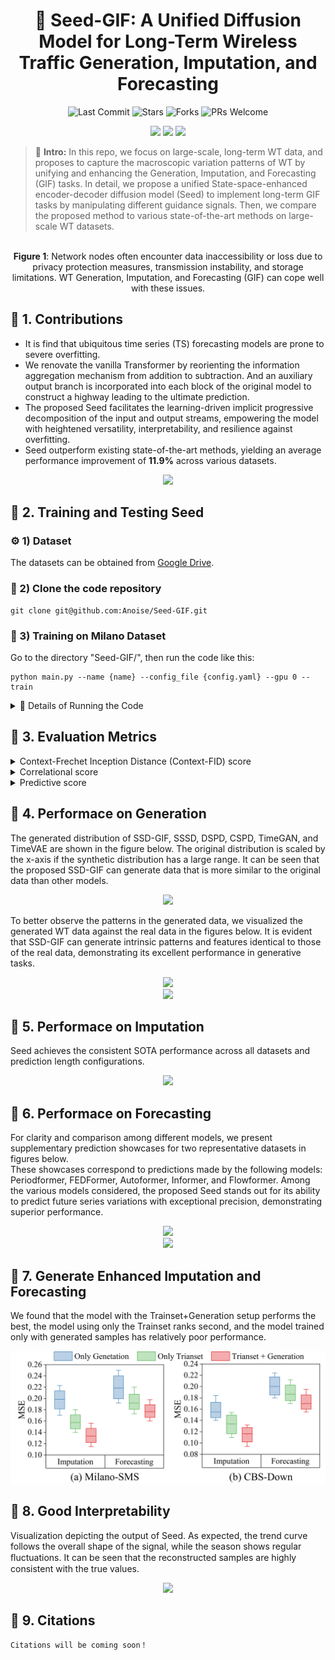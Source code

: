 <div align="center">
  <h1>
        🎯 Seed-GIF: A Unified Diffusion Model for Long-Term Wireless Traffic Generation, Imputation, and Forecasting
  </h1> 
  <img src="https://img.shields.io/github/last-commit/Anoise/Seed-GIF?color=green" alt="Last Commit">
  <img src="https://img.shields.io/github/stars/Anoise/Seed-GIF?color=yellow" alt="Stars">
  <img src="https://img.shields.io/github/forks/Anoise/Seed-GIF?color=lightblue" alt="Forks">
  <img src="https://img.shields.io/badge/PRs-Welcome-green" alt="PRs Welcome">

  [![](https://img.shields.io/badge/license-MIT-blue.svg)](https://github.com/Anoise/Seed-GIF/blob/main/LICENSE) 
  <img src="https://img.shields.io/badge/python-3.8-blue">
  <img src="https://img.shields.io/badge/pytorch-2.0-orange">

</div>



> 📖 **Intro:**  In this repo, we focus on large-scale, long-term WT data, and proposes to capture the macroscopic variation patterns of WT by unifying and enhancing the Generation, Imputation, and Forecasting (GIF) tasks. In detail, we propose a unified State-space-enhanced encoder-decoder diffusion model (Seed) to implement long-term GIF tasks by manipulating different guidance signals. Then, we compare the proposed method to various state-of-the-art methods on large-scale WT datasets.

<p align="center">
  <img src="figs/scene_v3.jpg" alt="">
  <br>
  <b>Figure 1</b>: Network nodes often encounter data inaccessibility or loss due to privacy protection measures, transmission instability, and storage limitations. WT Generation, Imputation, and Forecasting (GIF) can cope well with these issues. 
</p>

## 🌟 1. Contributions

 - It is find that ubiquitous time series (TS) forecasting models are prone to severe overfitting.
 - We renovate the vanilla Transformer by reorienting the information aggregation mechanism from addition to subtraction. And an auxiliary output branch is incorporated into each block of the original model to construct a highway leading to the ultimate prediction.
 - The proposed Seed facilitates the learning-driven implicit progressive decomposition of the input and output streams, empowering the model with heightened versatility, interpretability, and resilience against overfitting.
 - Seed outperform existing state-of-the-art methods, yielding an average performance improvement of **11.9%** across various datasets.

 <div align=center><img src="figs/diff_arch.jpg" width="800"></div>



## 🌟 2. Training and Testing Seed

### ⚙️ 1) Dataset 
The datasets can be obtained from [Google Drive](https://drive.google.com/drive/folders/1Yu-_PXzOSEqfTZbAO8cKptVXU3Cz9o3T?usp=drive_link).

### 🎁 2) Clone the code repository
```git
git clone git@github.com:Anoise/Seed-GIF.git
```

### 🚀 3) Training on Milano Dataset
Go to the directory "Seed-GIF/", then run the code like this:

 ```
python main.py --name {name} --config_file {config.yaml} --gpu 0 --train
```

<details>
 <summary> 🚩 Details of Running the Code </summary>

### SMS

#### Generation

```
python main.py --name SMS --config_file configs/sms.yaml --gpu 0
```

#### Forcasting

- Training
```
python main.py --name SMS --config_file configs/sms.yaml --gpu 0 --train --mode predict
```

- Testing
```
python main.py --name SMS --config_file configs/sms.yaml --gpu 0 --sample 1 --mode predict
```

- Testing with --missing_ratio
```
python main.py --name SMS --config_file configs/sms.yaml --gpu 0 --sample 1 --mode predict --missing_ratio 0.8
```

#### Imputation

- Training
```
python main.py --name SMS --config_file configs/sms.yaml --gpu 0 --train --mode infill
```

- Testing
```
python main.py --name SMS --config_file configs/sms.yaml --gpu 0 --sample 1 --mode infill --missing_ratio 0.2
```

### Call

#### Forcasting

- Training
```
python main.py --name Call --config_file configs/call.yaml --gpu 2 --train --mode predict
```

- Testing
test
```
python main.py --name Call --config_file configs/call.yaml --gpu 2 --sample 1 --mode predict
```

#### Imputation

- Training
```
python main.py --name Call --config_file configs/call.yaml --gpu 2 --train --mode infill
```
- Testing
```
python main.py --name Call --config_file configs/call.yaml --gpu 2 --sample 1 --mode infill --missing_ratio 0.2
```

### Internet

#### Forcasting

- Training
```
python main.py --name Internet --config_file configs/internet.yaml --gpu 4 --train --mode predict
```

- Testing
```
python main.py --name Internet --config_file configs/internet.yaml --gpu 4 --sample 1 --mode predict
```

#### Imputation

- Training
```
python main.py --name Internet  --config_file configs/internet.yaml --gpu 4 --train --mode infill
```
- Testing
```
python main.py --name Internet --config_file configs/internet.yaml --gpu 4 --sample 1 --mode infill --missing_ratio 0.2
```
</details>


## 🌟 3. Evaluation Metrics

<details>
<summary> Context-Frechet Inception Distance (Context-FID) score </summary>
The Context-FID score is derived by substituting the Inception model used in the original FID with TS2Vec, a method specialized in time series representation learning. It has been demonstrated that models with lower Context-FID scores align with superior performance in downstream tasks, and that there is a positive correlation between the Context-FID score and the generative model's forecasting ability in downstream applications.
</details>

<details>
<summary> Correlational score </summary>
Correlational score estimate the covariance of the i-th and j-th feature of generated time series as 
<div align=center><img src="figs/cr_score1.png" width="200"></div>
Therefore, the correlation score between the ground truth and generated data is calculated by
<div align=center><img src="figs/cr_score2.png" width="200"></div>
where `Cov' are the covariance matrices of the real data and generated data, respectively.
</details>


<details>
<summary> Predictive score </summary>
The predictive score is calculated as the mean absolute error (MAE), which assesses the discrepancy between predicted values and ground-truth values in the test data. 
We replicate the experimental setup of TimeGAN to evaluate the predictive score.
For this purpose, both the classifier and the sequence-prediction model employ a neural network architecture comprising two GRU layers.
</details>


## 🌟 4. Performace on Generation

The generated distribution of SSD-GIF, SSSD, DSPD, CSPD, TimeGAN, and TimeVAE are shown in the figure below. The original distribution is scaled by the x-axis if the synthetic distribution has a large range. It can be seen that the proposed SSD-GIF can generate data that is more similar to the original data than other models. 

<div align=center><img src="figs/vis_all_gen_dist.jpg"></div>

To better observe the patterns in the generated data, we visualized the generated WT data against the real data in the figures below. It is evident that SSD-GIF can generate intrinsic patterns and features identical to those of the real data, demonstrating its excellent performance in generative tasks.

<div align=center><img src="figs/Gen_Vis_Samples.jpg"></div>

<div align=center><img src="figs/gen_0.jpg"></div>

## 🌟 5. Performace on Imputation

Seed achieves the consistent SOTA performance across all datasets and prediction length configurations.



<div align=center><img src="figs/imputation_vis.jpg"></div>

## 🌟 6. Performace on Forecasting

For clarity and comparison among different models, we present supplementary prediction showcases for two representative datasets in figures below.  
These showcases correspond to predictions made by the following models: Periodformer, FEDFormer, Autoformer, Informer, and Flowformer. Among the various models considered, the proposed Seed stands out for its ability to predict future series variations with exceptional precision, demonstrating superior performance.

<div align=center><img src="figs/Vis_Pred_Internet.jpg"></div>

<div align=center><img src="figs/Vis_Pred_Call-OUT.jpg"></div>


## 🌟 7. Generate Enhanced Imputation and Forecasting

We found that the model with the Trainset+Generation setup performs the best, the model using only the Trainset ranks second, and the model trained only with generated samples has relatively poor performance. 

<div align=center><img src="figs/GIF_Box.jpg"></div>


## 🌟 8. Good Interpretability

Visualization depicting the output of Seed. As expected, the trend curve follows the overall shape of the signal, while the season shows regular ﬂuctuations. It can be seen that the reconstructed samples are highly consistent with the true values.

<div align=center><img src="figs/intpb.jpg"></div>



## 🌟 9. Citations

```
Citations will be coming soon！
```

